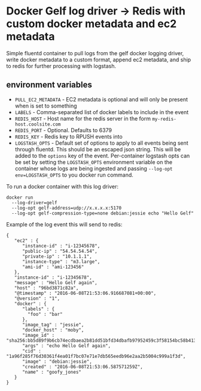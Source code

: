 # Docker Gelf log driver -> Redis with custom docker metadata and ec2 metadata

Simple fluentd container to pull logs from the gelf docker logging driver, write
docker metadata to a custom format, append ec2 metadata, and ship to redis for
further processing with logstash.

## environment variables
* `PULL_EC2_METADATA` - EC2 metadata is optional and will only be present when
  is set to something
* `LABELS` - Comma-separated list of docker labels to include in the event
* `REDIS_HOST` - Host name for the redis server in the form `my-redis-host.coolsite.com`
* `REDIS_PORT` - Optional.  Defaults to 6379
* `REDIS_KEY` - Redis key to RPUSH events into
* `LOGSTASH_OPTS` - Default set of options to apply to all events being sent through
  fluentd.  This should be an escaped json string.  This will be added to the `options` key of the event.   Per-container
  logstash opts can be set by setting the `LOGSTASH_OPTS` environment variable
  on the container whose logs are being ingested and passing `--log-opt env=LOGSTASH_OPTS`
  to you docker run command.


To run a docker container with this log driver:
```
docker run
  --log-driver=gelf
  --log-opt gelf-address=udp://x.x.x.x:5170
  --log-opt gelf-compression-type=none debian:jessie echo "Hello Gelf"
```

Example of the log event this will send to redis:
```
{
   "ec2" : {
      "instance-id" : "i-12345678",
      "public-ip" : "54.54.54.54",
      "private-ip" : "10.1.1.1",
      "instance-type" : "m3.large",
      "ami-id" : "ami-123456"
   },
   "instance-id" : "i-12345678",
   "message" : "Hello Gelf again",
   "host" : "96bd3871c82a",
   "@timestamp" : "2016-06-08T21:53:06.916687081+00:00",
   "@version" : "1",
   "docker" : {
      "labels" : {
        "foo" : "bar"
      },
      "image_tag" : "jessie",
      "docker_host" : "moby",
      "image_id" : "sha256:bb5d89f9b6cb74ecdbaea2b81dd51bfd34dbafb97952459c3f58154bc58b4131",
      "args" : "echo Hello Gelf again",
      "cid" : "1a96f285f76d30361f4ea01f7bc07e71e7db565eedb96e2aa2b5004c999a1f3d",
      "image" : "debian:jessie",
      "created" : "2016-06-08T21:53:06.587571259Z",
      "name" : "goofy_jones"
   }
}
```
